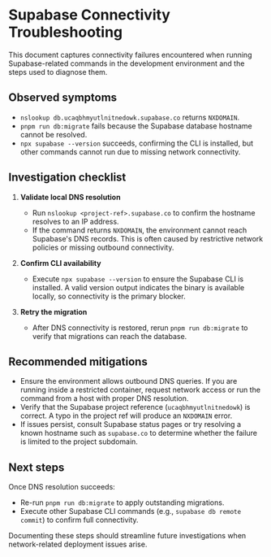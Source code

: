 # Supabase Connectivity Troubleshooting

This document captures connectivity failures encountered when running Supabase-related commands in the development environment and the steps used to diagnose them.

## Observed symptoms

- `nslookup db.ucaqbhmyutlnitnedowk.supabase.co` returns `NXDOMAIN`.
- `pnpm run db:migrate` fails because the Supabase database hostname cannot be resolved.
- `npx supabase --version` succeeds, confirming the CLI is installed, but other commands cannot run due to missing network connectivity.

## Investigation checklist

1. **Validate local DNS resolution**
   - Run `nslookup <project-ref>.supabase.co` to confirm the hostname resolves to an IP address.
   - If the command returns `NXDOMAIN`, the environment cannot reach Supabase's DNS records. This is often caused by restrictive network policies or missing outbound connectivity.

2. **Confirm CLI availability**
   - Execute `npx supabase --version` to ensure the Supabase CLI is installed. A valid version output indicates the binary is available locally, so connectivity is the primary blocker.

3. **Retry the migration**
   - After DNS connectivity is restored, rerun `pnpm run db:migrate` to verify that migrations can reach the database.

## Recommended mitigations

- Ensure the environment allows outbound DNS queries. If you are running inside a restricted container, request network access or run the command from a host with proper DNS resolution.
- Verify that the Supabase project reference (`ucaqbhmyutlnitnedowk`) is correct. A typo in the project ref will produce an `NXDOMAIN` error.
- If issues persist, consult Supabase status pages or try resolving a known hostname such as `supabase.co` to determine whether the failure is limited to the project subdomain.

## Next steps

Once DNS resolution succeeds:

- Re-run `pnpm run db:migrate` to apply outstanding migrations.
- Execute other Supabase CLI commands (e.g., `supabase db remote commit`) to confirm full connectivity.

Documenting these steps should streamline future investigations when network-related deployment issues arise.
